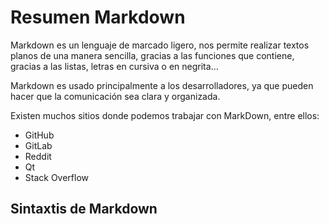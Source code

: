 # Resumen Markdown 
Markdown es un lenguaje de marcado ligero, nos permite realizar textos planos de una manera sencilla, gracias a las funciones que contiene, gracias a las listas, letras en cursiva o en negrita...

Markdown es usado principalmente a los desarrolladores, ya que pueden hacer que la comunicación sea clara y organizada.

Existen muchos sitios donde podemos trabajar con MarkDown, entre ellos:  

+ GitHub
+ GitLab
+ Reddit
+ Qt
+ Stack Overflow

## Sintaxtis de Markdown